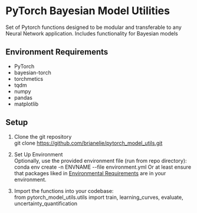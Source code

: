 # PyTorch Bayesian Model Utilities
Set of Pytorch functions designed to be modular and transferable to any Neural Network application. Includes functionality for Bayesian models

## Environment Requirements
- PyTorch
- bayesian-torch
- torchmetics
- tqdm
- numpy
- pandas
- matplotlib

## Setup

1. Clone the git repository \
git clone https://github.com/brianelie/pytorch_model_utils.git

2. Set Up Environment \
Optionally, use the provided environment file (run from repo directory): \
conda env create -n ENVNAME --file environment.yml
Or at least ensure that packages liked in [Environmental Requirements](#environment-requirements) are in your environment. 

3. Import the functions into your codebase: \
from pytorch_model_utils.utils import train, learning_curves, evaluate, uncertainty_quantification
